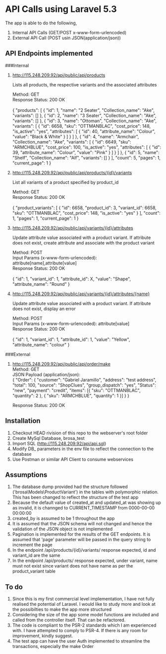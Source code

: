 # API Calls using Laravel 5.3

The app is able to do the following,

1. Internal API Calls (GET/POST x-www-form-urlencoded)
2. External API Call (POST usin JSON(application/json))

## API Endpoints implemented

###Internal

1. http://115.248.209.92/api/public/api/products<br>

   Lists all products, the respective variants and the associated attributes

   Method: GET<br>
   Response Status: 200 OK<br><br>
   {
     "products": [
       {
         "id": 1,
         "name": "2 Seater",
         "Collection_name": "Ake",
         "variants": []
       },
       {
         "id": 2,
         "name": "3 Seater",
         "Collection_name": "Ake",
         "variants": []
       },
       {
         "id": 3,
         "name": "Ottoman",
         "Collection_name": "Ake",
         "variants": [
           {
             "id": 6658,
             "sku": "OTTMANBLAC",
             "cost_price": 148,
             "is_active": "yes",
             "attributes": [
               {
                 "id": 40,
                 "attribute_name": "Colour",
                 "value": "Black & White"
               }
             ]
           }
         ]
       },
       {
         "id": 4,
         "name": "Armchair",
         "Collection_name": "Ake",
         "variants": [
           {
             "id": 6649,
             "sku": "ARMCHBLUE",
             "cost_price": 100,
             "is_active": "yes",
             "attributes": [
               {
                 "id": 39,
                 "attribute_name": "Colour",
                 "value": "Pink"
               }
             ]
           }
         ]
       },
       {
         "id": 5,
         "name": "Shelf",
         "Collection_name": "Alf",
         "variants": []
       }
     ],
     "count": 5,
     "pages": 1,
     "current_page": 1
   }

2. http://115.248.209.92/api/public/api/products/{id}/variants<br>
   
   List all variants of a product specified by product_id
   
   Method: GET<br>
   Response Status: 200 OK<br><br>
   {
     "product_variants": [
       {
         "id": 6658,
         "product_id": 3,
         "variant_id": 6658,
         "sku": "OTTMANBLAC",
         "cost_price": 148,
         "is_active": "yes"
       }
     ],
     "count": 1,
     "pages": 1,
     "current_page": 1
   }

3. http://115.248.209.92/api/public/api/variants/{id}/attributes<br>

   Update attribute value associated with a product variant. If attribute does not exist, create attribute and associate with the product variant
   
   Method: POST<br>
   Input Params (x-www-form-urlencoded): attribute[name],attribute[value]<br>
   Response Status: 200 OK<br><br>
   {
   "id": 1,
   "variant_id": 1,
   "attribute_id": X,
   "value": "Shape",
   "attribute_name": "Round"
   }

3. http://115.248.209.92/api/public/api/variants/{id}/attributes/{name}<br>

   Update attribute value associated with a product variant. If attribute does not exist, display an error

   Method: POST<br>
   Input Params (x-www-form-urlencoded): attribute[value]<br>
   Response Status: 200 OK<br><br>
   {
      "id": 1,
      "variant_id": 1,
      "attribute_id": 1,
      "value": "Yellow",
      "attribute_name": "colour"
   }

###External

1. http://115.248.209.92/api/public/api/order/make<br>
   Method: GET<br>
   JSON Payload (application/json):<br>
   {
    "Order": {
        "customer": "Gabriel Jaramillo",
        "address": "test address",
        "total": 100,
        "source": "ShopClues",
        "group_dispatch": "yes",
        "Status": "new",
        "payment": "credit",
        "items": [{
          "sku": "OTTMANBLAC",
          "quantity": 2
        }, {
          "sku": "ARMCHBLUE",
          "quantity": 1
        }]
      }
    }<br>
    
    Response Status: 200 OK<br>
    

## Installation 

1. Checkout HEAD rivision of this repo to the webserver's root folder 
2. Create MySql Database, brosa_test
3. Import SQL (http://115.248.209.92/api/api.sql)
4. Modify DB_ parameters in the env file to reflect the connection to the database
5. Use Postman or similar API Client to consume webservices

## Assumptions

1. The database dump provided had the structure followed ('brosa\Models\ProductVariant') in the tables with polymorphic relation. This has been changed to reflect the structure of the test app  
2. Because the default value of created_at and updated_at was showing up as invalid, it is channged to CURRENT_TIMESTAMP from 0000-00-00 00:00:00
3. created_by is assumed to be 1 throughout the app
4. It is assumed that the JSON schema will not changed and hence the validation of the JSON object is not implemented
5. Pagination is implemented for the results of the GET endpoints. It is assumed that 'page' parameter will be passed in the query string to increment the page
6. In the endpoint /api/products/{id}/variants/ response expected, id and variant_id are the same
7. In the endpoint /api/products/ response expected, under variant, name must not exist since variant does not have name as per the product_variant table

## To do

1. Since this is my first commercial level implementation, I have not fully realised the potential of Laravel. I would like to study more and look at the possibilties to make the app more structured
2. Considering the size of the app some model functions are included and called from the controller itself. That can be refactored. 
3. The code is compliant to the PSR-2 standards which I am experienced with. I have attempted to comply to PSR-4. If there is any room for improvement, kindly suggest. 
4. The test app can have the user Auth implemented to streamline the transactions, especially the make Order
